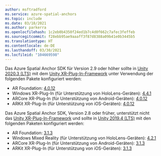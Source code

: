 ```yaml
---
author: msftradford
ms.service: azure-spatial-anchors
ms.topic: include
ms.date: 03/18/2021
ms.author: parkerra
ms.openlocfilehash: 1c2eb0b4350f24ed1b7c4d0f662c7afec3feffeb
ms.sourcegitcommit: f28ebb95ae9aaaff3f87d8388a09b41e0b3445b5
ms.translationtype: HT
ms.contentlocale: de-DE
ms.lasthandoff: 03/30/2021
ms.locfileid: "104669598"
---
```

Das Azure Spatial Anchor SDK für Version 2.9 oder höher sollte in [Unity 2020.3 (LTS)](https://unity3d.com/unity/whats-new/2020.3.0) mit dem [Unity XR-Plug-In-Framework](https://docs.unity3d.com/Manual/XRPluginArchitecture.html) unter Verwendung der folgenden Pakete konfiguriert werden:

- AR Foundation: [4.0.12](https://docs.unity3d.com/Packages/com.unity.xr.arfoundation@4.0/manual/index.html)
- Windows XR-Plug-In (für Unterstützung von HoloLens-Geräten): [4.4.1](https://docs.unity3d.com/Packages/com.unity.xr.windowsmr@4.4/manual/index.html)
- ARCore XR-Plug-In (für Unterstützung von Android-Geräten): [4.0.12](https://docs.unity3d.com/Packages/com.unity.xr.arcore@4.0/manual/index.html)
- ARKit XR-Plug-In (für Unterstützung von iOS-Geräten): [4.0.12](https://docs.unity3d.com/Packages/com.unity.xr.arkit@4.0/manual/index.html)

Das Azure Spatial Anchor SDK, Version 2.8 oder früher, unterstützt nicht das [Unity XR-Plug-In-Framework](https://docs.unity3d.com/Manual/XRPluginArchitecture.html) und sollte in [Unity 2019.4 (LTS)](https://unity.com/releases/2019-lts) mit den folgenden Paketen konfiguriert werden:

- AR Foundation: [3.1.3](https://docs.unity3d.com/Packages/com.unity.xr.arfoundation@3.1/manual/index.html)
- Windows Mixed Reality (für Unterstützung von HoloLens-Geräten): [4.2.1](https://docs.unity3d.com/Packages/com.unity.xr.windowsmr.metro@4.2/manual/index.html)
- ARCore XR-Plug-In (für Unterstützung von Android-Geräten): [3.1.3](https://docs.unity3d.com/Packages/com.unity.xr.arcore@3.1/manual/index.html)
- ARKit XR-Plug-In (für Unterstützung von iOS-Geräten): [3.1.3](https://docs.unity3d.com/Packages/com.unity.xr.arkit@3.1/manual/index.html)
